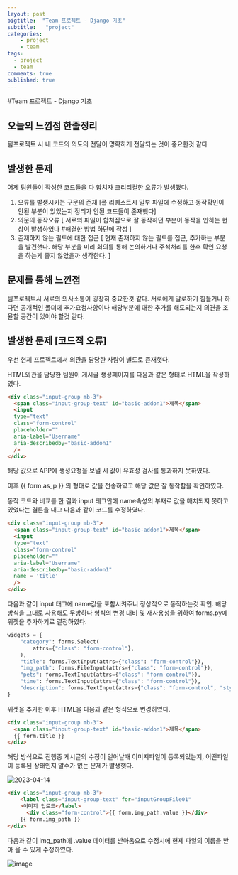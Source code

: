 ```yaml
---
layout: post
bigtitle:  "Team 프로젝트 - Django 기초"
subtitle:   "project"
categories:
    - project
    - team
tags:
  - project
  - team
comments: true
published: true
---
```

#Team 프로젝트 - Django 기초

## 오늘의 느낌점 한줄정리

팀프로젝트 시 내 코드의 의도의 전달이 명확하게 전달되는 것이 중요한것 같다

## 발생한 문제

어제 팀원들이 작성한 코드들을 다 합치자 크리티컬한 오류가 발생했다.

1. 오류를 발생시키는 구문의 존재
   [풀 리퀘스트시 일부 파일에 수정하고 동작확인이 안된 부분이 있었는지 정리가 안된 코드들이 존재햇다]
2. 의문의 동작오류
   [ 서로의 파일이 합쳐짐으로 잘 동작하던 부분이 동작을 안하는 현상이 발생하였다 #해결한 방법 하단에 작성 ]
3. 존재하지 않는 필드에 대한 접근
   [ 현재 존재하지 않는 필드를 접근, 추가하는 부분을 발견햇다. 해당 부분을 미리 회의를 통해 논의하거나 주석처리를 한후 확인 요청을 하는게 좋지 않았을까 생각한다. ]

## 문제를 통해 느낀점

팀프로젝트시 서로의 의사소통이 굉장히 중요한것 같다.
서로에게 말로하기 힘들거나 하다면 공개적인 폴더에 추가요청사항이나 해당부분에 대한 추가를 해도되는지 의견을 조율할 공간이 있어야 할것 같다.

## 발생한 문제 [코드적 오류]

우선 현제 프로젝트에서 외관을 담당한 사람이 별도로 존재햇다.

HTML외관을 담당한 팀원이 게시글 생성페이지를 다음과 같은 형태로 HTML을 작성하였다.

```html
<div class="input-group mb-3">
  <span class="input-group-text" id="basic-addon1">제목</span>
  <input
  type="text"
  class="form-control"
  placeholder=""
  aria-label="Username"
  aria-describedby="basic-addon1"
  />
</div>
```

해당 값으로 APP에 생성요청을 보낼 시 값이 유효성 검사를 통과하지 못하였다.

이후 {{ form.as_p }} 의 형태로 값을 전송하였고 해당 값은 잘 동작함을 확인하였다.

동작 코드와 비교를 한 결과 input 테그안에 name속성의 부재로 값을 매치되지 못하고 있었다는 결론을 내고 다음과 같이 코드를 수정하였다.

```html
<div class="input-group mb-3">
  <span class="input-group-text" id="basic-addon1">제목</span>
  <input
  type="text"
  class="form-control"
  placeholder=""
  aria-label="Username"
  aria-describedby="basic-addon1"
  name = 'title'
  />
</div>
```

다음과 같이 input 태그에 name값을 포함시켜주니 정상적으로 동작하는것 확인.
해당 방식을 그대로 사용해도 무방하나 형식의 변경 대비 및 재사용성을 위하여 forms.py에 위젯을 추가하기로 결정하였다.

```python
widgets = {
    "category": forms.Select(
        attrs={"class": "form-control"},
    ),
    "title": forms.TextInput(attrs={"class": "form-control"}),
    "img_path": forms.FileInput(attrs={"class": "form-control"}),
    "pets": forms.TextInput(attrs={"class": "form-control"}),
    "time": forms.TextInput(attrs={"class": "form-control"}),
    "description": forms.TextInput(attrs={"class": "form-control", "style":"height: 300px"}),
}
```

위젯을 추가한 이후 HTML을 다음과 같은 형식으로 변경하였다.

```html
<div class="input-group mb-3">
  <span class="input-group-text" id="basic-addon1">제목</span>
  {{ form.title }}
</div>
```

해당 방식으로 진행중 게시글의 수정이 일어날때 이미지파일이 등록되있는지, 어떤파일이 등록된 상태인지 알수가 없는 문제가 발생햇다.

![2023-04-14](https://user-images.githubusercontent.com/33407161/232042281-ae17faa2-b0ab-44fa-a487-a61d1480f8e9.png)

```html
<div class="input-group mb-3">
    <label class="input-group-text" for="inputGroupFile01"
    >이미지 업로드</label>
      <div class="form-control">{{ form.img_path.value }}</div>
    {{ form.img_path }}
</div>
```

다음과 같이 img_path에 .value 데이터를 받아옴으로 수정시에 현제 파일의 이름을 받아 올 수 있게 수정하였다.

![image](https://user-images.githubusercontent.com/33407161/232042712-1df15901-3215-4c15-bdec-61bbc6df912e.png)
